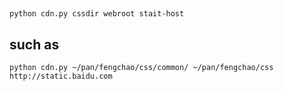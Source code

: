 ##

    python cdn.py cssdir webroot stait-host

## such as

    python cdn.py ~/pan/fengchao/css/common/ ~/pan/fengchao/css http://static.baidu.com